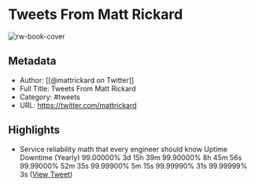 # Tweets From Matt Rickard

![rw-book-cover](https://pbs.twimg.com/profile_images/1703562332348276736/sWtkZSjy.jpg)

## Metadata
- Author: [[@mattrickard on Twitter]]
- Full Title: Tweets From Matt Rickard
- Category: #tweets
- URL: https://twitter.com/mattrickard

## Highlights
- Service reliability math that every engineer should know
  Uptime Downtime (Yearly)
  99.00000% 3d 15h 39m
  99.90000% 8h 45m 56s
  99.99000% 52m 35s
  99.99900% 5m 15s
  99.99990% 31s
  99.99999% 3s ([View Tweet](https://twitter.com/mattrickard/status/1368983332873117701))
